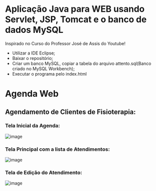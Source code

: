 # Aplicação Java para WEB usando Servlet, JSP, Tomcat e o banco de dados MySQL
Inspirado no Curso do Professor José de Assis do Youtube!
* Utilizar a IDE Eclipse;
* Baixar o repositório;
* Criar um banco MySQL, copiar a tabela do arquivo attento.sql(Banco criado no MySQL Workbench);
* Executar o programa pelo index.html
# Agenda Web
## Agendamento de Clientes de Fisioterapia:
### Tela Inicial da Agenda:
![image](https://user-images.githubusercontent.com/56406869/147423928-12960591-81fd-4931-b0ca-3f4ea2fb6387.png)
### Tela Principal com a lista de Atendimentos:
![image](https://user-images.githubusercontent.com/56406869/147424134-63b508a3-d4b6-4784-a4aa-b6f547e67ed8.png)
### Tela de Edição do Atendimento:
![image](https://user-images.githubusercontent.com/56406869/147424303-11cc797c-f579-4ab6-8e17-b900099d3f4e.png)

